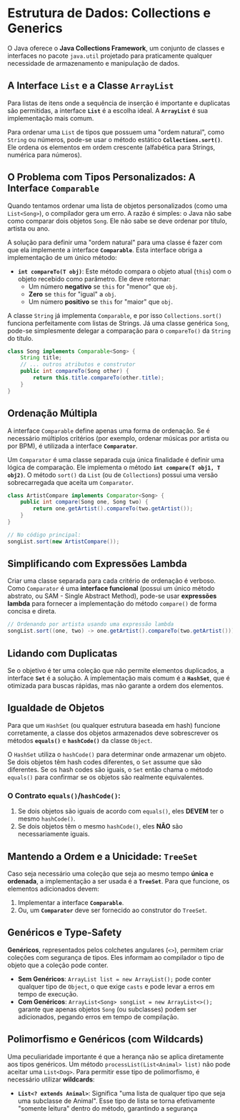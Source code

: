 # Estrutura de Dados: Collections e Generics

O Java oferece o **Java Collections Framework**, um conjunto de classes e interfaces no pacote `java.util` projetado para praticamente qualquer necessidade de armazenamento e manipulação de dados.

## A Interface `List` e a Classe `ArrayList`

Para listas de itens onde a sequência de inserção é importante e duplicatas são permitidas, a interface **`List`** é a escolha ideal. A **`ArrayList`** é sua implementação mais comum.

Para ordenar uma `List` de tipos que possuem uma "ordem natural", como `String` ou números, pode-se usar o método estático **`Collections.sort()`**. Ele ordena os elementos em ordem crescente (alfabética para Strings, numérica para números).

## O Problema com Tipos Personalizados: A Interface `Comparable`

Quando tentamos ordenar uma lista de objetos personalizados (como uma `List<Song>`), o compilador gera um erro. A razão é simples: o Java não sabe como comparar dois objetos `Song`. Ele não sabe se deve ordenar por título, artista ou ano.

A solução para definir uma "ordem natural" para uma classe é fazer com que ela implemente a interface **`Comparable`**. Esta interface obriga a implementação de um único método:

- **`int compareTo(T obj)`**: Este método compara o objeto atual (`this`) com o objeto recebido como parâmetro. Ele deve retornar:
    - Um número **negativo** se `this` for "menor" que `obj`.
    - **Zero** se `this` for "igual" a `obj`.
    - Um número **positivo** se `this` for "maior" que `obj`.

A classe `String` já implementa `Comparable`, e por isso `Collections.sort()` funciona perfeitamente com listas de Strings. Já uma classe genérica `Song`, pode-se simplesmente delegar a comparação para o `compareTo()` da `String` do título.

```java
class Song implements Comparable<Song> {
    String title;
    // ... outros atributos e construtor
    public int compareTo(Song other) {
        return this.title.compareTo(other.title);
    }
}
```

## Ordenação Múltipla

A interface `Comparable` define apenas uma forma de ordenação. Se é necessário múltiplos critérios (por exemplo, ordenar músicas por artista ou por BPM), é utilizada a interface **`Comparator`**.

Um `Comparator` é uma classe separada cuja única finalidade é definir uma lógica de comparação. Ele implementa o método **`int compare(T obj1, T obj2)`**. O método `sort()` da `List` (ou de `Collections`) possui uma versão sobrecarregada que aceita um `Comparator`.

```java
class ArtistCompare implements Comparator<Song> {
    public int compare(Song one, Song two) {
        return one.getArtist().compareTo(two.getArtist());
    }
}

// No código principal:
songList.sort(new ArtistCompare());
```

## Simplificando com Expressões Lambda

Criar uma classe separada para cada critério de ordenação é verboso. Como `Comparator` é uma **interface funcional** (possui um único método abstrato, ou SAM - Single Abstract Method), pode-se usar **expressões lambda** para fornecer a implementação do método `compare()` de forma concisa e direta.

```java
// Ordenando por artista usando uma expressão lambda
songList.sort((one, two) -> one.getArtist().compareTo(two.getArtist()));
```

## Lidando com Duplicatas

Se o objetivo é ter uma coleção que não permite elementos duplicados, a interface **`Set`** é a solução. A implementação mais comum é a **`HashSet`**, que é otimizada para buscas rápidas, mas não garante a ordem dos elementos.

## Igualdade de Objetos

Para que um `HashSet` (ou qualquer estrutura baseada em hash) funcione corretamente, a classe dos objetos armazenados deve sobrescrever os métodos **`equals()`** e **`hashCode()`** da classe `Object`.

O `HashSet` utiliza o `hashCode()` para determinar onde armazenar um objeto. Se dois objetos têm hash codes diferentes, o `Set` assume que são diferentes. Se os hash codes são iguais, o `Set` então chama o método `equals()` para confirmar se os objetos são realmente equivalentes.

### **O Contrato `equals()`/`hashCode()`**:

1. Se dois objetos são iguais de acordo com `equals()`, eles **DEVEM** ter o mesmo `hashCode()`.
2. Se dois objetos têm o mesmo `hashCode()`, eles **NÃO** são necessariamente iguais.

## Mantendo a Ordem e a Unicidade: `TreeSet`

Caso seja necessário uma coleção que seja ao mesmo tempo **única** e **ordenada**, a implementação a ser usada é a **`TreeSet`**. Para que funcione, os elementos adicionados devem:

1. Implementar a interface **`Comparable`**.
2. Ou, um **`Comparator`** deve ser fornecido ao construtor do `TreeSet`.

## Genéricos e Type-Safety

**Genéricos**, representados pelos colchetes angulares (`<>`), permitem criar coleções com segurança de tipos. Eles informam ao compilador o tipo de objeto que a coleção pode conter.

- **Sem Genéricos**: `ArrayList list = new ArrayList();` pode conter qualquer tipo de `Object`, o que exige `casts` e pode levar a erros em tempo de execução.
- **Com Genéricos**: `ArrayList<Song> songList = new ArrayList<>();` garante que apenas objetos `Song` (ou subclasses) podem ser adicionados, pegando erros em tempo de compilação.

## **Polimorfismo e Genéricos (com Wildcards)**

Uma peculiaridade importante é que a herança não se aplica diretamente aos tipos genéricos. Um método `processList(List<Animal> list)` não pode aceitar uma `List<Dog>`. Para permitir esse tipo de polimorfismo, é necessário utilizar **wildcards**:

- **`List<? extends Animal>`**: Significa "uma lista de qualquer tipo que seja uma subclasse de Animal". Esse tipo de lista se torna efetivamente "somente leitura" dentro do método, garantindo a segurança

